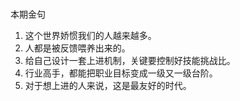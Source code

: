 ###
本期金句

1. 这个世界娇惯我们的人越来越多。
2. 人都是被反馈喂养出来的。
3. 给自己设计一套上进机制，关键要控制好技能挑战比。
4. 行业高手，都能把职业目标变成一级又一级台阶。
5. 对于想上进的人来说，这是最友好的时代。